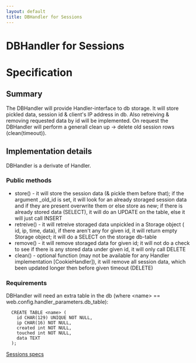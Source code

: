 ```yaml
---
layout: default
title: DBHandler for Sessions
---
```


# DBHandler for Sessions

# Specification

## Summary
The DBHandler will provide Handler-interface to db storage.
It will store pickled data, session id & client's IP address in db. Also retreiving & removing requested data by id will be implemented. On request the DBHandler will perform a generall clean up -> delete old session rows (clean(timeout)).

## Implementation details

DBHandler is a derivate of Handler.

### Public methods
 * store() - it will store the session data (& pickle them before that); if the argument _old\_id is set, it will look for an already storaged session data and if they are present overwrite them or else store as new; if there is already stored data (SELECT), it will do an UPDATE on the table, else it will just call INSERT
 * retreive() - it will retreive storaged data unpickled in a Storage object ( id, ip, time, data), if there aren't any for given id, it will return empty Storage object; it will do a SELECT on the storage db-table
 * remove() - it will remove storaged data for given id; it will not do a check to see if there is any stored data under given id, it will only call DELETE
 * clean() - optional function (may not be available for any Handler implementation [CookieHandler]), it will remove all session data, which been updated longer then before given timeout (DELETE)

### Requirements
DBHandler will need an extra table in the db (where \<name\> == web.config.handler_parameters.db_table):

      CREATE TABLE <name> (
        id CHAR(129) UNIQUE NOT NULL,
        ip CHAR(16) NOT NULL,
        created int NOT NULL,
        touched int NOT NULL,
        data TEXT
      );

[Sessions specs](/sessions)